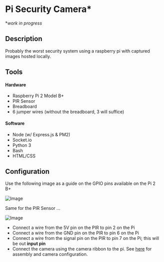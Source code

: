 # Pi Security Camera*
**work in progress*

## Description

Probably the worst security system using a raspberry pi with captured images hosted locally.

## Tools

#### Hardware
* Raspberry Pi 2 Model B+
* PIR Sensor
* Breadboard
* 6 jumper wires (without the breadboard, 3 will suffice)

#### Software
* Node (w/ Express.js & PM2)
* Socket.io
* Python 3
* Bash
* HTML/CSS

## Configuration

Use the following image as a guide on the GPIO pins available on the Pi 2 B+ 

![Image](https://www.bigmessowires.com/wp-content/uploads/2018/05/Raspberry-GPIO.jpg)

Same for the PIR Sensor ...

![Image](https://cdn-learn.adafruit.com/assets/assets/000/013/829/medium800/proximity_PIRbackLabeled.jpg?1390935476)

* Connect a wire from the 5V pin on the PIR to pin 2 on the Pi
* Connect a wire from the GND pin on the PIR to pin 6 on the Pi
* Connect a wire from the signal pin on the PIR to pin 7 on the Pi; this will be out __input pin__
* Connect the camera using the camera ribbon to the pi. See [here](https://projects.raspberrypi.org/en/projects/getting-started-with-picamera/2) for assembly and camera configuration.